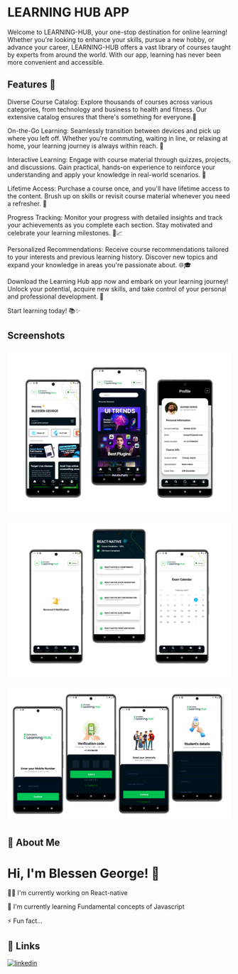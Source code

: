 
# LEARNING HUB APP

Welcome to LEARNING-HUB, your one-stop destination for online learning! Whether you're looking to enhance your skills, pursue a new hobby, or advance your career, LEARNING-HUB offers a vast library of courses taught by experts from around the world. With our app, learning has never been more convenient and accessible.




## Features 🚀

Diverse Course Catalog: Explore thousands of courses across various categories, from technology and business to health and fitness. Our extensive catalog ensures that there's something for everyone.🌟

On-the-Go Learning: Seamlessly transition between devices and pick up where you left off. Whether you're commuting, waiting in line, or relaxing at home, your learning journey is always within reach. 📱

Interactive Learning: Engage with course material through quizzes, projects, and discussions. Gain practical, hands-on experience to reinforce your understanding and apply your knowledge in real-world scenarios. 🚀

Lifetime Access: Purchase a course once, and you'll have lifetime access to the content. Brush up on skills or revisit course material whenever you need a refresher. 🔄

Progress Tracking: Monitor your progress with detailed insights and track your achievements as you complete each section. Stay motivated and celebrate your learning milestones. 🎉📈

Personalized Recommendations: Receive course recommendations tailored to your interests and previous learning history. Discover new topics and expand your knowledge in areas you're passionate about. 🌐🎓

Download the Learning Hub app now and embark on your learning journey! Unlock your potential, acquire new skills, and take control of your personal and professional development. 🚀

Start learning today! 📚✨



## Screenshots

![App Screenshot](./screenshots/overview1.png)

![App Screenshot](./screenshots/Overview2.png)

![App Screenshot](./screenshots/overview.png)







## 🚀 About Me



# Hi, I'm Blessen George! 👋



👩‍💻 I'm currently working on React-native

🧠 I'm currently learning Fundamental concepts of Javascript

⚡️ Fun fact...


## 🔗 Links

[![linkedin](https://img.shields.io/badge/linkedin-0A66C2?style=for-the-badge&logo=linkedin&logoColor=white)](https://www.linkedin.com/in/blessen-george-9360a9220/)

